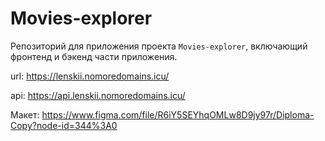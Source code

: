# Movies-explorer
Репозиторий для приложения проекта `Movies-explorer`, включающий фронтенд и бэкенд части приложения.

url: https://lenskii.nomoredomains.icu/

api: https://api.lenskii.nomoredomains.icu/

Макет: https://www.figma.com/file/R6iY5SEYhqOMLw8D9jy97r/Diploma-Copy?node-id=344%3A0
